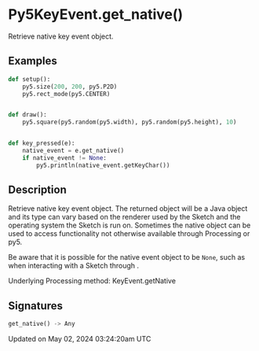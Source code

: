 # Py5KeyEvent.get_native()

Retrieve native key event object.

## Examples

<div class="example-table">

<div class="example-row"><div class="example-cell-image">

</div><div class="example-cell-code">

```python
def setup():
    py5.size(200, 200, py5.P2D)
    py5.rect_mode(py5.CENTER)


def draw():
    py5.square(py5.random(py5.width), py5.random(py5.height), 10)


def key_pressed(e):
    native_event = e.get_native()
    if native_event != None:
        py5.println(native_event.getKeyChar())
```

</div></div>

</div>

## Description

Retrieve native key event object. The returned object will be a Java object and its type can vary based on the renderer used by the Sketch and the operating system the Sketch is run on. Sometimes the native object can be used to access functionality not otherwise available through Processing or py5.

Be aware that it is possible for the native event object to be `None`, such as when interacting with a Sketch through [](py5tools_sketch_portal).

Underlying Processing method: KeyEvent.getNative

## Signatures

```python
get_native() -> Any
```

Updated on May 02, 2024 03:24:20am UTC
